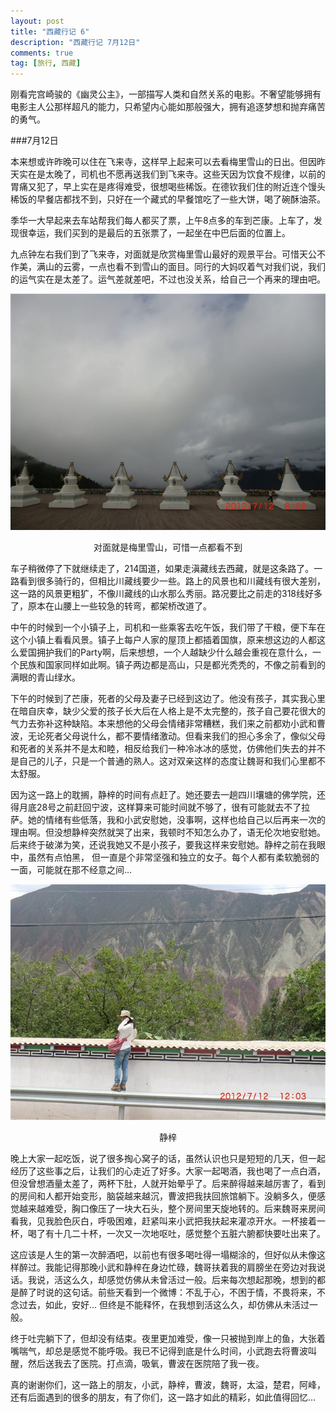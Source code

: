 ```yaml
---
layout: post
title: "西藏行记 6"
description: "西藏行记 7月12日"
comments: true
tag: [旅行, 西藏]
---
```


刚看完宫崎骏的《幽灵公主》，一部描写人类和自然关系的电影。不奢望能够拥有电影主人公那样超凡的能力，只希望内心能如那般强大，拥有追逐梦想和抛弃痛苦的勇气。

###7月12日

本来想或许昨晚可以住在飞来寺，这样早上起来可以去看梅里雪山的日出。但因昨天实在是太晚了，司机也不愿再送我们到飞来寺。这些天因为饮食不规律，以前的胃痛又犯了，早上实在是疼得难受，很想喝些稀饭。在德钦我们住的附近连个馒头稀饭的早餐店都找不到，只好在一个藏式的早餐馆吃了一些大饼，喝了碗酥油茶。

季华一大早起来去车站帮我们每人都买了票，上午8点多的车到芒康。上车了，发现很幸运，我们买到的是最后的五张票了，一起坐在中巴后面的位置上。

九点钟左右我们到了飞来寺，对面就是欣赏梅里雪山最好的观景平台。可惜天公不作美，满山的云雾，一点也看不到雪山的面目。同行的大妈叹着气对我们说，我们的运气实在是太差了。运气差就差吧，不过也没关系，给自己一个再来的理由吧。

![meilimoutain]
<center>对面就是梅里雪山，可惜一点都看不到</center>

车子稍微停了下就继续走了，214国道，如果走滇藏线去西藏，就是这条路了。一路看到很多骑行的，但相比川藏线要少一些。路上的风景也和川藏线有很大差别，这一路的风景更粗犷，不像川藏线的山水那么秀丽。路况要比之前走的318线好多了，原本在山腰上一些较急的转弯，都架桥改道了。
        
中午的时候到一个小镇子上，司机和一些乘客去吃午饭，我们带了干粮，便下车在这个小镇上看看风景。镇子上每户人家的屋顶上都插着国旗，原来想这边的人都这么爱国拥护我们的Party啊，后来想想，一个人越缺少什么越会重视在意什么，一个民族和国家同样如此啊。镇子两边都是高山，只是都光秃秃的，不像之前看到的满眼的青山绿水。

下午的时候到了芒康，死者的父母及妻子已经到这边了。他没有孩子，其实我心里在暗自庆幸，缺少父爱的孩子长大后在人格上是不太完整的，孩子自己要花很大的气力去弥补这种缺陷。本来想他的父母会情绪非常糟糕，我们来之前都劝小武和曹波，无论死者父母说什么，都不要情绪激动。但看来我们的担心多余了，像似父母和死者的关系并不是太和睦，相反给我们一种冷冰冰的感觉，仿佛他们失去的并不是自己的儿子，只是一个普通的熟人。这对双亲这样的态度让魏哥和我们心里都不太舒服。

因为这一路上的耽搁，静梓的时间有点赶了。她还要去一趟四川壤塘的佛学院，还得月底28号之前赶回宁波，这样算来可能时间就不够了，很有可能就去不了拉萨。她的情绪有些低落，我和小武安慰她，没事啊，这样也给自己以后再来一次的理由啊。但没想静梓突然就哭了出来，我顿时不知怎么办了，语无伦次地安慰她。后来终于破涕为笑，还说我她又不是小孩子，要我这样来安慰她。静梓之前在我眼中，虽然有点怕黑， 但一直是个非常坚强和独立的女子。每个人都有柔软脆弱的一面，可能就在那不经意之间...

![jingzi]
<center>静梓</center>

晚上大家一起吃饭，说了很多掏心窝子的话，虽然认识也只是短短的几天，但一起经历了这些事之后，让我们的心走近了好多。大家一起喝酒，我也喝了一点白酒，但没曾想酒量太差了，两杯下肚，人就开始晕乎了。后来醉得越来越厉害了，看到的房间和人都开始变形，脑袋越来越沉，曹波把我扶回旅馆躺下。没躺多久，便感觉越来越难受，胸口像压了一块大石头，整个房间里天旋地转的。后来魏哥来房间看我，见我脸色灰白，呼吸困难，赶紧叫来小武把我扶起来灌凉开水。一杯接着一杯，喝了有十几二十杯，一次又一次地呕吐，感觉整个五脏六腑都快要吐出来了。

这应该是人生的第一次醉酒吧，以前也有很多喝吐得一塌糊涂的，但好似从未像这样醉过。我能记得那晚小武和静梓在身边忙碌，魏哥扶着我的肩膀坐在旁边对我说话。我说，活这么久，却感觉仿佛从未曾活过一般。后来每次想起那晚，想到的都是醉了时说的这句话。前些天看到一个微博：不乱于心，不困于情，不畏将来，不念过去，如此，安好...  但终是不能释怀，在我想到活这么久，却仿佛从未活过一般。
        
终于吐完躺下了，但却没有结束。夜里更加难受，像一只被抛到岸上的鱼，大张着嘴喘气，却总是感觉不能呼吸。我已不记得到底是什么时间，小武跑去将曹波叫醒，然后送我去了医院。打点滴，吸氧，曹波在医院陪了我一夜。

真的谢谢你们，这一路上的朋友，小武，静梓，曹波，魏哥，太溢，楚君，阿峰，还有后面遇到的很多的朋友，有了你们，这一路才如此的精彩，如此值得回忆...


[meilimoutain]: /images/posts/meilimoutain.jpg
[jingzi]: /images/posts/jingzi.jpg